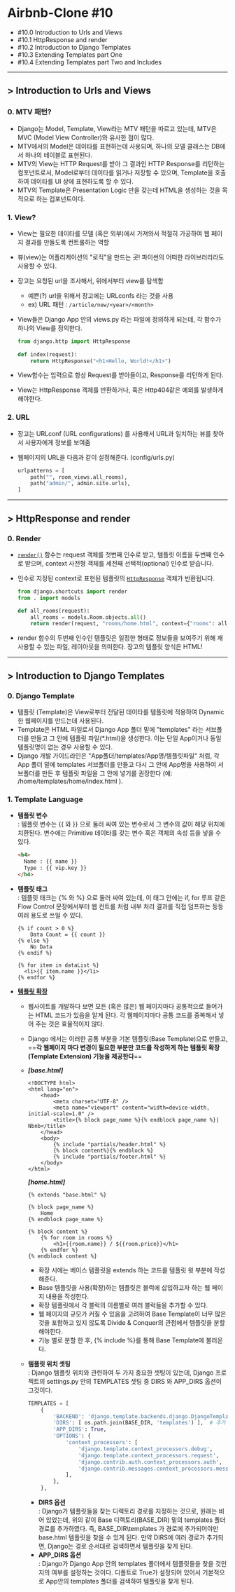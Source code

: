 # Airbnb-Clone #10

- #10.0 Introduction to Urls and Views
- #10.1 HttpResponse and render
- #10.2 Introduction to Django Templates
- #10.3 Extending Templates part One
- #10.4 Extending Templates part Two and Includes 

---

## > Introduction to Urls and Views

### 0. MTV 패턴?

- Django는 Model, Template, View라는 MTV 패턴을 따르고 있는데, MTV은 MVC (Model View Controller)와 유사한 점이 많다.
- MTV에서의 Model은 데이타를 표현하는데 사용되며, 하나의 모델 클래스는 DB에서 하나의 테이블로 표현된다.
-  MTV의 View는 HTTP Request를 받아 그 결과인 HTTP Response를 리턴하는 컴포넌트로서, Model로부터 데이타를 읽거나 저장할 수 있으며, Template을 호출하여 데이타를 UI 상에 표현하도록 할 수 있다.
- MTV의 Template은 Presentation Logic 만을 갖는데 HTML을 생성하는 것을 목적으로 하는 컴포넌트이다.

### 1. View?

- View는 필요한 데이타를 모델 (혹은 외부)에서 가져와서 적절히 가공하여 웹 페이지 결과를 만들도록 컨트롤하는 역할

- 뷰(view)는 어플리케이션의 "로직"을 만드는 곳! 파이썬의 어떠한 라이브러리라도 사용할 수 있다.

- 장고는 요청된 url을 조사해서, 위에서부터 view를 탐색함

  - 예쁜(?) url을 위해서 장고에는 URLconfs 라는 것을 사용
  - ex) URL 패턴 : `/article/new/<year>/<month>`

- View들은 Django App 안의 views.py 라는 파일에 정의하게 되는데, 각 함수가 하나의 View를 정의한다. 

  ```python
  from django.http import HttpResponse
   
  def index(request):
      return HttpResponse("<h1>Hello, World!</h1>")
  ```

- View함수는 입력으로 항상 Request를 받아들이고, Response를 리턴하게 된다.

- View는 HttpResponse 객체를 반환하거나, 혹은 Http404같은 예외를 발생하게 해야한다.

### 2. URL

- 장고는 URLconf (URL configurations) 를 사용해서 URL과 일치하는 뷰를 찾아서 사용자에게 정보를 보여줌

- 웹페이지의 URL을 다음과 같이 설정해준다. (config/urls.py)

  ```python
  urlpatterns = [
      path("", room_views.all_rooms),
      path("admin/", admin.site.urls),
  ]
  ```

  

---

## > HttpResponse and render

### 0. Render

- [`render()`](https://docs.djangoproject.com/ko/3.0/topics/http/shortcuts/#django.shortcuts.render) 함수는 request 객체를 첫번째 인수로 받고, 템플릿 이름을 두번째 인수로 받으며, context 사전형 객체를 세전째 선택적(optional) 인수로 받습니다.

- 인수로 지정된 context로 표현된 템플릿의 [`HttpResponse`](https://docs.djangoproject.com/ko/3.0/ref/request-response/#django.http.HttpResponse) 객체가 반환됩니다.

  ```python
  from django.shortcuts import render
  from . import models
  
  def all_rooms(request):
      all_rooms = models.Room.objects.all()
      return render(request, "rooms/home.html", context={"rooms": all_rooms})
  ```

- render 함수의 두번째 인수인 템플릿은 일정한 형태로 정보들을 보여주기 위해 재사용할 수 있는 파일, 레이아웃을 의미한다. 장고의 템플릿 양식은 HTML!

---

## > Introduction to Django Templates

### 0. Django Template

- 템플릿 (Template)은 View로부터 전달된 데이타를 템플릿에 적용하여 Dynamic 한 웹페이지를 만드는데 사용된다.
- Template은 HTML 파일로서 Django App 폴더 밑에 "templates" 라는 서브폴더를 만들고 그 안에 템플릿 파일(*.html)을 생성한다. 이는 단일 App이거나 동일 템플릿명이 없는 경우 사용할 수 있다.
- Django 개발 가이드라인은 "App폴더/templates/App명/템플릿파일" 처럼, 각 App 폴더 밑에 templates 서브폴더를 만들고 다시 그 안에 App명을 사용하여 서브폴더를 만든 후 템플릿 파일을 그 안에 넣기를 권장한다 (예: /home/templates/home/index.html ).

### 1. Template Language

- **템플릿 변수**  
  : 템플릿 변수는 {{ 와 }} 으로 둘러 싸여 있는 변수로서 그 변수의 값이 해당 위치에 치환된다. 변수에는 Primitive 데이타를 갖는 변수 혹은 객체의 속성 등을 넣을 수 있다.

  ```html
  <h4>
    Name : {{ name }}
    Type : {{ vip.key }}
  </h4>
  ```

- **템플릿 태그**  
  : 템플릿 태크는 {% 와 %} 으로 둘러 싸여 있는데, 이 태그 안에는 if, for 루프 같은 Flow Control 문장에서부터 웹 컨트롤 처럼 내부 처리 결과를 직접 덤프하는 등등 여러 용도로 쓰일 수 있다.

  ```django
  {% if count > 0 %}
      Data Count = {{ count }}
  {% else %}
      No Data
  {% endif %}
   
  {% for item in dataList %}
    <li>{{ item.name }}</li>
  {% endfor %}
  ```

- [**템플릿 확장**](http://pythonstudy.xyz/python/article/312-Django-%ED%85%9C%ED%94%8C%EB%A6%BF-%ED%99%95%EC%9E%A5)  

  - 웹사이트를 개발하다 보면 모든 (혹은 많은) 웹 페이지마다 공통적으로 들어가는 HTML 코드가 있음을 알게 된다. 각 웹페이지마다 공통 코드를 중복해서 넣어 주는 것은 효율적이지 않다.

  - Django 에서는 이러한 공통 부분을 기본 템플릿(Base Template)으로 만들고, ==**각 웹페이지 마다 변경이 필요한 부분만 코드를 작성하게 하는 템플릿 확장(Template Extension) 기능을 제공한다**==

  - ***[base.html]***

    ```django
    <!DOCTYPE html>
    <html lang="en">
    	<head>
    		<meta charset="UTF-8" />
    		<meta name="viewport" content="width=device-width, initial-scale=1.0" />
    		<title>{% block page_name %}{% endblock page_name %}| Nbnb</title>
    	</head>
    	<body>
            {% include "partials/header.html" %}
            {% block content%}{% endblock %}
            {% include "partials/footer.html" %}
    	</body>
    </html>
    ```

    ***[home.html]***

    ```django
    {% extends "base.html" %}
    
    {% block page_name %}
        Home
    {% endblock page_name %}
    
    {% block content %}
        {% for room in rooms %}
            <h1>{{room.name}} / ${{room.price}}</h1>
        {% endfor %}
    {% endblock content %}
    ```

    - 확장 시에는 베이스 템플릿을 extends 하는 코드를 템플릿 윗 부분에 작성해준다. 
    -  Base 템플릿을 사용(확장)하는 템플릿은 블럭에 삽입하고자 하는 웹 페이지 내용을 작성한다.
    - 확장 템플릿에서 각 블럭의 이름별로 여러 블럭들을 추가할 수 있다.
    - 웹 페이지의 규모가 커질 수 있음을 고려하여 Base Template이 너무 많은 것을 포함하고 있지 않도록 Divide & Conquer의 관점에서 템플릿을 분할해야한다.
    - 기능 별로 분할 한 후, {% include %}를 통해 Base Template에 불러온다.

  - **템플릿 위치 셋팅**  
    : Django 템플릿 위치와 관련하여 두 가지 중요한 셋팅이 있는데, Django 프로젝트의 settings.py 안의 TEMPLATES 셋팅 중 DIRS 와 APP_DIRS 옵션이 그것이다.

    ```python
    TEMPLATES = [
        {
            'BACKEND': 'django.template.backends.django.DjangoTemplates',
            'DIRS': [ os.path.join(BASE_DIR, 'templates') ],  # 추가
            'APP_DIRS': True,
            'OPTIONS': {
                'context_processors': [
                    'django.template.context_processors.debug',
                    'django.template.context_processors.request',
                    'django.contrib.auth.context_processors.auth',
                    'django.contrib.messages.context_processors.messages',
                ],
            },
        },
    ```

    - **DIRS 옵션**  
      : Django가 템플릿들을 찾는 디렉토리 경로를 지정하는 것으로, 원래는 비어 있었는데, 위의 같이 Base 디렉토리(BASE_DIR) 밑의 templates 폴더 경로를 추가하였다. 즉, BASE_DIR\templates 가 경로에 추가되어야만 base.html 템플릿을 찾을 수 있게 된다. 만약 DIRS에 여러 경로가 추가되면, Django는 경로 순서대로 검색하면서 템플릿을 찾게 된다.
    - **APP_DIRS 옵션**  
      : Django가 Django App 안의 templates 폴더에서 템플릿들을 찾을 것인지의 여부를 설정하는 것이다. 디폴트로 True가 설정되어 있어서 기본적으로 App안의 templates 폴더를 검색하여 템플릿을 찾게 된다.

  

